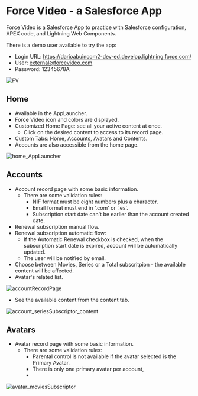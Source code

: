 # Force Video - a Salesforce App
Force Video is a Salesforce App to practice with Salesforce configuration, APEX code, and Lightning Web Components. 

There is a demo user available to try the app:
- Login URL: https://darioabuincom2-dev-ed.develop.lightning.force.com/
- User: external@forcevideo.com
- Password: 12345678A

![FV](https://github.com/abuindario/ForceVideo/assets/92298516/ff280110-092b-4f99-801d-0dcecf07848c)

## Home
- Available in the AppLauncher.
- Force Video icon and colors are displayed.
- Customized Home Page: see all your active content at once.
  - Click on the desired content to access to its record page.
- Custom Tabs: Home, Accounts, Avatars and Contents.
- Accounts are also accessible from the home page.
  
![home_AppLauncher](https://github.com/abuindario/ForceVideo/assets/92298516/b634a0b4-b230-4daa-8e3e-8fdc6cff636b)

## Accounts
- Account record page with some basic information.
  - There are some validation rules:
    - NIF format must be eight numbers plus a character.
    - Email format must end in '.com' or '.es'.
    - Subscription start date can't be earlier than the account created date.
- Renewal subscription manual flow.
- Renewal subscription automatic flow:
  - If the Automatic Renewal checkbox is checked, when the subscription start date is expired, account will be automatically updated.
  - The user will be notified by email.
- Choose between Movies, Series or a Total subscritpion - the available content will be affected.
- Avatar's related list.

![accountRecordPage](https://github.com/abuindario/ForceVideo/assets/92298516/2c180759-2fa7-495d-9877-d74b12582379)

- See the available content from the content tab.

![account_seriesSubscriptor_content](https://github.com/abuindario/ForceVideo/assets/92298516/2fb1f4ad-5502-498b-b874-5647c021c90a)

## Avatars
- Avatar record page with some basic information.
  - There are some validation rules:
    - Parental control is not available if the avatar selected is the Primary Avatar.
    - There is only one primary avatar per account,
    - 
![avatar_moviesSubscriptor](https://github.com/abuindario/ForceVideo/assets/92298516/a799d17d-08e6-4350-b8c6-83d51bc5350d)
